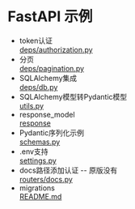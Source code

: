 # FastAPI 示例

* token认证<br> [deps/authorization.py](fastapi-sqlalchemy/deps/authorization.py)
* 分页<br> [deps/pagination.py](fastapi-sqlalchemy/deps/pagination.py)
* SQLAlchemy集成<br> [deps/db.py](fastapi-sqlalchemy/deps/db.py)
* SQLAlchemy模型转Pydantic模型<br> [utils.py](fastapi-sqlalchemy/utils.py)
* response_model<br> [response](fastapi-sqlalchemy/response)
* Pydantic序列化示例<br> [schemas.py](fastapi-sqlalchemy/schemas.py)
* .env支持<br> [settings.py](fastapi-sqlalchemy/settings.py)
* docs路径添加认证 -- 原版没有<br> [routers/docs.py](fastapi-sqlalchemy/routers/docs.py)
* migrations<br> [README.md](fastapi-sqlalchemy/migrations/README.md)

